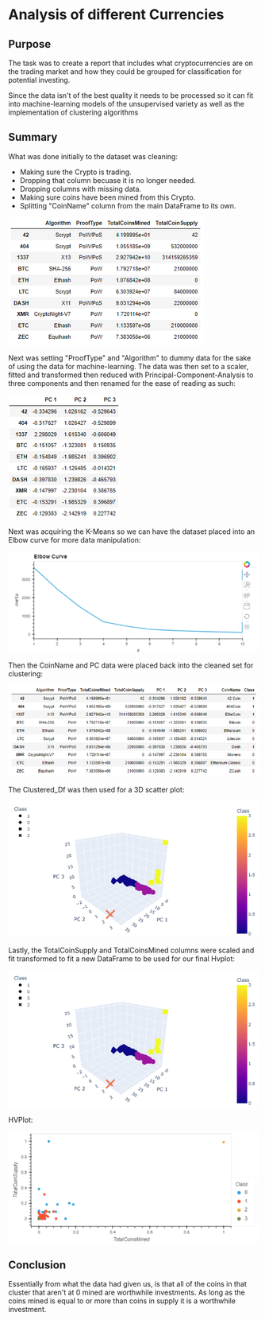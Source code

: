 # Analysis of different Currencies

## Purpose
The task was to create a report that includes what cryptocurrencies are on the trading market and how they could be grouped for classification for potential investing. 

Since the data isn't of the best quality it needs to be processed so it can fit into machine-learning models of the unsupervised variety as well as the implementation of clustering algorithms

## Summary

What was done initially to the dataset was cleaning:
* Making sure the Crypto is trading.
* Dropping that column becuase it is no longer needed.
* Dropping columns with missing data.
* Making sure coins have been mined from this Crypto.
* Splitting "CoinName" column from the main DataFrame to its own.

![Cleaned_Dataframe](https://github.com/Cyber-Wolfe/Crypto_Analysis/blob/main/Captures/Cleaned_Dataframe.PNG)

Next was setting "ProofType" and "Algorithm" to dummy data for the sake of using the data for machine-learning.
The data was then set to a scaler, fitted and transformed then reduced with Principal-Component-Analysis to three components and then renamed for the ease of reading as such:

![PCA_Conversion](https://github.com/Cyber-Wolfe/Crypto_Analysis/blob/main/Captures/PCA_Conversion.PNG)

Next was acquiring the K-Means so we can have the dataset placed into an Elbow curve for more data manipulation:

![Elbow_Curve](https://github.com/Cyber-Wolfe/Crypto_Analysis/blob/main/Captures/Elbow_Curve.PNG)

Then the CoinName and PC data were placed back into the cleaned set for clustering:

![Clustered_Df](https://github.com/Cyber-Wolfe/Crypto_Analysis/blob/main/Captures/Clustered_Df.PNG)

The Clustered_Df was then used for a 3D scatter plot:

![3D_scatter_plot](https://github.com/Cyber-Wolfe/Crypto_Analysis/blob/main/Captures/3D_scatter_plot.PNG)

Lastly, the TotalCoinSupply and TotalCoinsMined columns were scaled and fit transformed to fit a new DataFrame to be used for our final Hvplot:

![Coins_Mined_Coins_Supplied](https://github.com/Cyber-Wolfe/Crypto_Analysis/blob/main/Captures/3D_scatter_plot.PNG)

HVPlot:

![Coins_Mined_Coins_Supplied_Plot](https://github.com/Cyber-Wolfe/Crypto_Analysis/blob/main/Captures/Coins_Mined_Coins_Supplied_Plot.PNG)

## Conclusion

Essentially from what the data had given us, is that all of the coins in that cluster that aren't at 0 mined are worthwhile investments.  As long as the coins mined is equal to or more than coins in supply it is a worthwhile investment. 
